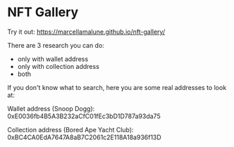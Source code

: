 # NFT Gallery

Try it out: https://marcellamalune.github.io/nft-gallery/

There are 3 research you can do:
- only with wallet address
- only with collection address
- both

If you don't know what to search, here you are some real addresses to look at:

Wallet address (Snoop Dogg): 
0xE0036fb4B5A3B232aCfC01fEc3bD1D787a93da75

Collection address (Bored Ape Yacht Club): 
0xBC4CA0EdA7647A8aB7C2061c2E118A18a936f13D
